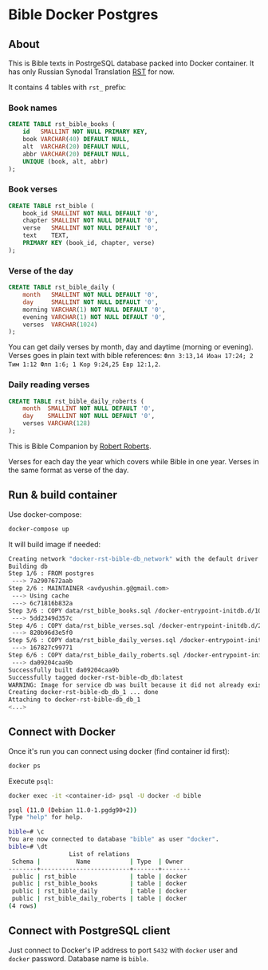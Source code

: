 # Bible Docker Postgres
## About

This is Bible texts in PostrgeSQL database packed into Docker container.
It has only Russian Synodal Translation [RST](https://en.wikipedia.org/wiki/Russian_Synodal_Bible) for now.

It contains 4 tables with `rst_` prefix:

### Book names

```sql
CREATE TABLE rst_bible_books (
    id   SMALLINT NOT NULL PRIMARY KEY,
    book VARCHAR(40) DEFAULT NULL,
    alt  VARCHAR(20) DEFAULT NULL,
    abbr VARCHAR(20) DEFAULT NULL,
    UNIQUE (book, alt, abbr)
);
```

### Book verses

```sql
CREATE TABLE rst_bible (
    book_id SMALLINT NOT NULL DEFAULT '0',
    chapter SMALLINT NOT NULL DEFAULT '0',
    verse   SMALLINT NOT NULL DEFAULT '0',
    text    TEXT,
    PRIMARY KEY (book_id, chapter, verse)
);
```

### Verse of the day

```sql
CREATE TABLE rst_bible_daily (
    month   SMALLINT NOT NULL DEFAULT '0',
    day     SMALLINT NOT NULL DEFAULT '0',
    morning VARCHAR(1) NOT NULL DEFAULT '0',
    evening VARCHAR(1) NOT NULL DEFAULT '0',
    verses  VARCHAR(1024)
);
```

You can get daily verses by month, day and daytime (morning or evening).
Verses goes in plain text with bible references: `Флп 3:13,14 Иоан 17:24; 2 Тим 1:12 Флп 1:6; 1 Кор 9:24,25 Евр 12:1,2`.

### Daily reading verses

```sql
CREATE TABLE rst_bible_daily_roberts (
    month  SMALLINT NOT NULL DEFAULT '0',
    day    SMALLINT NOT NULL DEFAULT '0',
    verses VARCHAR(128)
);
```

This is Bible Companion by [Robert Roberts](https://en.wikipedia.org/wiki/Robert_Roberts_(Christadelphian)).

Verses for each day the year which covers while Bible in one year.
Verses in the same format as verse of the day.

## Run & build container

Use docker-compose:

```sh
docker-compose up
```

It will build image if needed:

```sh
Creating network "docker-rst-bible-db_network" with the default driver
Building db
Step 1/6 : FROM postgres
 ---> 7a2907672aab
Step 2/6 : MAINTAINER <avdyushin.g@gmail.com>
 ---> Using cache
 ---> 6c71816b832a
Step 3/6 : COPY data/rst_bible_books.sql /docker-entrypoint-initdb.d/10-rst-bible-books.sql
 ---> 5dd2349d357c
Step 4/6 : COPY data/rst_bible_verses.sql /docker-entrypoint-initdb.d/20-rst-bible-verses.sql
 ---> 820b96d3e5f0
Step 5/6 : COPY data/rst_bible_daily_verses.sql /docker-entrypoint-initdb.d/30-rst-bible-daily-verses.sql
 ---> 167827c99771
Step 6/6 : COPY data/rst_bible_daily_roberts.sql /docker-entrypoint-initdb.d/40-rst-bible-daily-reading.sql
 ---> da09204caa9b
Successfully built da09204caa9b
Successfully tagged docker-rst-bible-db_db:latest
WARNING: Image for service db was built because it did not already exist. To rebuild this image you must use `docker-compose build` or `docker-compose up --build`.
Creating docker-rst-bible-db_db_1 ... done
Attaching to docker-rst-bible-db_db_1
<...>
```

## Connect with Docker

Once it's run you can connect using docker (find container id first):

```sh
docker ps
```

Execute `psql`:

```sh
docker exec -it <container-id> psql -U docker -d bible
```

```sh
psql (11.0 (Debian 11.0-1.pgdg90+2))
Type "help" for help.

bible=# \c
You are now connected to database "bible" as user "docker".
bible=# \dt
                 List of relations
 Schema |          Name           | Type  | Owner
--------+-------------------------+-------+--------
 public | rst_bible               | table | docker
 public | rst_bible_books         | table | docker
 public | rst_bible_daily         | table | docker
 public | rst_bible_daily_roberts | table | docker
(4 rows)
```

## Connect with PostgreSQL client

Just connect to Docker's IP address to port `5432` with `docker` user and `docker` password.
Database name is `bible`.

